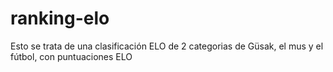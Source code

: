 # ranking-elo
Esto se trata de una clasificación ELO de 2 categorias de Güsak, el mus y el fútbol, con puntuaciones ELO
